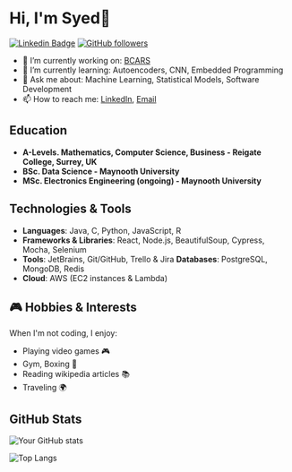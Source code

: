 # Hi, I'm Syed👋
[![Linkedin Badge](https://img.shields.io/badge/-Syed-blue?style=flat-square&logo=Linkedin&logoColor=white&link=https://www.linkedin.com/in/syedbaryalay47)](https://www.linkedin.com/in/syedbaryalay47) [![GitHub followers](https://img.shields.io/github/followers/Syed47?label=Follow&style=social)](https://github.com/Syed47/?tab=follow)

- 🔭 I’m currently working on: [BCARS](https://github.com/Syed47/BCARS)
- 🌱 I’m currently learning: Autoencoders, CNN, Embedded Programming
- 💬 Ask me about: Machine Learning, Statistical Models, Software Development
- 📫 How to reach me: [LinkedIn](https://www.linkedin.com/in/syedbaryalay47), [Email](mailto:syedbaryalay47@gmail.com)

## Education

- **A-Levels. Mathematics, Computer Science, Business - Reigate College, Surrey, UK**
- **BSc. Data Science - Maynooth University**
- **MSc. Electronics Engineering (ongoing) - Maynooth University**

## Technologies & Tools

- **Languages**: Java, C, Python, JavaScript, R
- **Frameworks & Libraries**: React, Node.js, BeautifulSoup, Cypress, Mocha, Selenium
- **Tools**: JetBrains, Git/GitHub, Trello & Jira
 **Databases**: PostgreSQL, MongoDB, Redis
- **Cloud**: AWS (EC2 instances & Lambda)

## 🎮 Hobbies & Interests

When I'm not coding, I enjoy:

- Playing video games 🎮
- Gym, Boxing 👊
- Reading wikipedia articles 📚
- Traveling 🌍

## GitHub Stats

![Your GitHub stats](https://github-readme-stats.vercel.app/api?username=Syed47&show_icons=true&theme=dark)

![Top Langs](https://github-readme-stats.vercel.app/api/top-langs/?username=Syed47&layout=compact&theme=radical)

